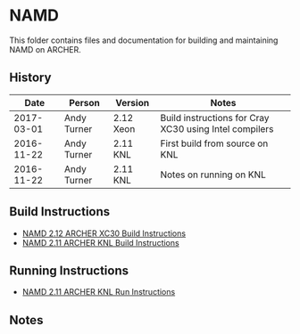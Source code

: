 NAMD
====

This folder contains files and documentation for building and maintaining NAMD on ARCHER.

History
-------

Date | Person | Version | Notes
---- | -------|---------|------
2017-03-01 | Andy Turner | 2.12 Xeon | Build instructions for Cray XC30 using Intel compilers
2016-11-22 | Andy Turner | 2.11 KNL | First build from source on KNL
2016-11-22 | Andy Turner | 2.11 KNL | Notes on running on KNL

Build Instructions
------------------

* [NAMD 2.12 ARCHER XC30 Build Instructions](build_namd_2.12_xeon.md)
* [NAMD 2.11 ARCHER KNL Build Instructions](build_namd_2.11_knl.md)

Running Instructions
--------------------

* [NAMD 2.11 ARCHER KNL Run Instructions](run_namd_2.11_knl.md)

Notes
-----


